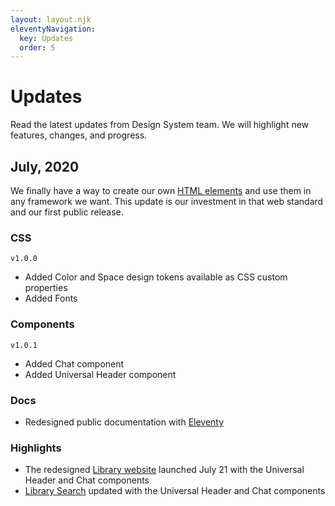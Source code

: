 ```yaml
---
layout: layout.njk
eleventyNavigation:
  key: Updates
  order: 5
---
```


# Updates

Read the latest updates from Design System team. We will highlight new features, changes, and progress.

## July, 2020

We finally have a way to create our own [HTML elements](https://html.spec.whatwg.org/multipage/custom-elements.html) and use them in any framework we want. This update is our investment in that web standard and our first public release.

### CSS

`v1.0.0`

- Added Color and Space design tokens available as CSS custom properties
- Added Fonts

### Components

`v1.0.1`

- Added Chat component
- Added Universal Header component

### Docs

- Redesigned public documentation with [Eleventy](https://www.11ty.dev/)

### Highlights

- The redesigned [Library website](https://preview.lib.umich.edu/) launched July 21 with the Universal Header and Chat components
- [Library Search](https://search.lib.umich.edu/) updated with the Universal Header and Chat components
